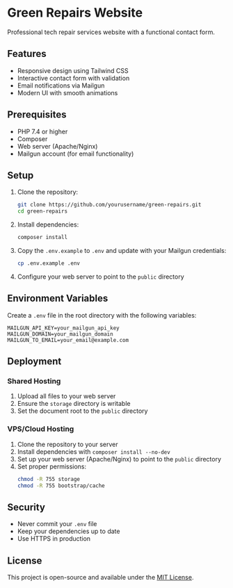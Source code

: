 # Green Repairs Website

Professional tech repair services website with a functional contact form.

## Features

- Responsive design using Tailwind CSS
- Interactive contact form with validation
- Email notifications via Mailgun
- Modern UI with smooth animations

## Prerequisites

- PHP 7.4 or higher
- Composer
- Web server (Apache/Nginx)
- Mailgun account (for email functionality)

## Setup

1. Clone the repository:
   ```bash
   git clone https://github.com/yourusername/green-repairs.git
   cd green-repairs
   ```

2. Install dependencies:
   ```bash
   composer install
   ```

3. Copy the `.env.example` to `.env` and update with your Mailgun credentials:
   ```bash
   cp .env.example .env
   ```

4. Configure your web server to point to the `public` directory

## Environment Variables

Create a `.env` file in the root directory with the following variables:

```
MAILGUN_API_KEY=your_mailgun_api_key
MAILGUN_DOMAIN=your_mailgun_domain
MAILGUN_TO_EMAIL=your_email@example.com
```

## Deployment

### Shared Hosting

1. Upload all files to your web server
2. Ensure the `storage` directory is writable
3. Set the document root to the `public` directory

### VPS/Cloud Hosting

1. Clone the repository to your server
2. Install dependencies with `composer install --no-dev`
3. Set up your web server (Apache/Nginx) to point to the `public` directory
4. Set proper permissions:
   ```bash
   chmod -R 755 storage
   chmod -R 755 bootstrap/cache
   ```

## Security

- Never commit your `.env` file
- Keep your dependencies up to date
- Use HTTPS in production

## License

This project is open-source and available under the [MIT License](LICENSE).